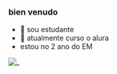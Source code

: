 ### bien venudo


- 🔭 sou estudante 
- 🌱 atualmente curso o alura
- estou no 2 ano do EM

![_](https://media1.tenor.com/m/9yy0MfToKfMAAAAd/renato-augusto-ra8.gif)


